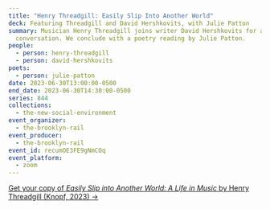 ```yaml
---
title: "Henry Threadgill: Easily Slip Into Another World"
deck: Featuring Threadgill and David Hershkovits, with Julie Patton
summary: Musician Henry Threadgill joins writer David Hershkovits for a
  conversation. We conclude with a poetry reading by Julie Patton.
people:
  - person: henry-threadgill
  - person: david-hershkovits
poets:
  - person: julie-patton
date: 2023-06-30T13:00:00-0500
end_date: 2023-06-30T14:30:00-0500
series: 844
collections:
  - the-new-social-environment
event_organizer:
  - the-brooklyn-rail
event_producer:
  - the-brooklyn-rail
event_id: recumOE3FE9gNmCOq
event_platform:
  - zoom
---
```

[G﻿et your copy of *Easily Slip into Another World: A Life in Music* by Henry Threadgill (Knopf, 2023) →](https://www.penguinrandomhouse.com/books/626186/easily-slip-into-another-world-by-henry-threadgill-and-brent-hayes-edwards/)
